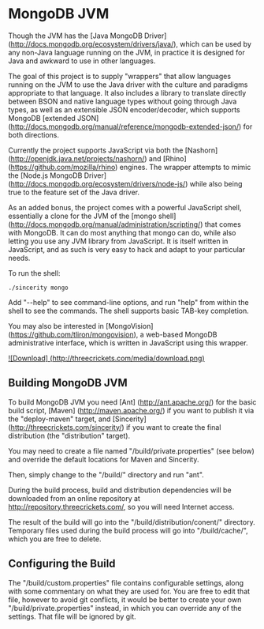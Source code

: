 
MongoDB JVM
===========

Though the JVM has the [Java MongoDB Driver]
(http://docs.mongodb.org/ecosystem/drivers/java/), which can be used by any
non-Java language running on the JVM, in practice it is designed for Java and
awkward to use in other languages.

The goal of this project is to supply "wrappers" that allow languages running
on the JVM to use the Java driver with the culture and paradigms appropriate to
that language. It also includes a library to translate directly between BSON and
native language types without going through Java types, as well as an extensible
JSON encoder/decoder, which supports MongoDB [extended JSON]
(http://docs.mongodb.org/manual/reference/mongodb-extended-json/) for both
directions.

Currently the project supports JavaScript via both the [Nashorn]
(http://openjdk.java.net/projects/nashorn/) and 
[Rhino]
(https://github.com/mozilla/rhino) engines. The wrapper attempts to mimic the [Node.js MongoDB Driver]
(http://docs.mongodb.org/ecosystem/drivers/node-js/) while also being true to
the feature set of the Java driver.

As an added bonus, the project comes with a powerful JavaScript shell,
essentially a clone for the JVM of the [mongo shell]
(http://docs.mongodb.org/manual/administration/scripting/) that comes with
MongoDB. It can do most anything that mongo can do, while also letting you use
any JVM library from JavaScript. It is itself written in JavaScript, and as such
is very easy to hack and adapt to your particular needs.

To run the shell:

	./sincerity mongo

Add "--help" to see command-line options, and run "help" from within the shell
to see the commands. The shell supports basic TAB-key completion.

You may also be interested in [MongoVision]
(https://github.com/tliron/mongovision), a web-based MongoDB administrative
interface, which is written in JavaScript using this wrapper.

[![Download]
(http://threecrickets.com/media/download.png)](https://drive.google.com/folderview?id=0B5XU4AmCevRXUnNkeWR2TkVCV2M&usp=sharing)


Building MongoDB JVM
--------------------

To build MongoDB JVM you need [Ant] (http://ant.apache.org/) for the basic build
script, 
[Maven] (http://maven.apache.org/) if you want to publish it via the
"deploy-maven" target, and [Sincerity] (http://threecrickets.com/sincerity/) if
you want to create the final distribution (the "distribution" target).

You may need to create a file named "/build/private.properties" (see below) and
override the default locations for Maven and Sincerity.

Then, simply change to the "/build/" directory and run "ant".

During the build process, build and distribution dependencies will be
downloaded from an online repository at http://repository.threecrickets.com/, so
you will need Internet access.

The result of the build will go into the "/build/distribution/conent/"
directory. Temporary files used during the build process will go into
"/build/cache/", which you are free to delete.


Configuring the Build
---------------------

The "/build/custom.properties" file contains configurable settings, along with
some commentary on what they are used for. You are free to edit that file,
however to avoid git conflicts, it would be better to create your own
"/build/private.properties" instead, in which you can override any of the
settings. That file will be ignored by git.